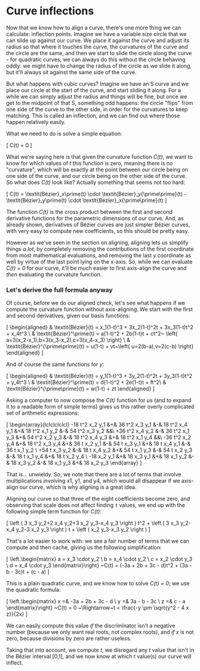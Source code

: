 # Curve inflections

Now that we know how to align a curve, there's one more thing we can calculate: inflection points. Imagine we have a variable size circle that we can slide up against our curve. We place it against the curve and adjust its radius so that where it touches the curve, the curvatures of the curve and the circle are the same, and then we start to slide the circle along the curve - for quadratic curves, we can always do this without the circle behaving oddly: we might have to change the radius of the circle as we slide it along, but it'll always sit against the same side of the curve.

But what happens with cubic curves? Imagine we have an S curve and we place our circle at the start of the curve, and start sliding it along. For a while we can simply adjust the radius and things will be fine, but once we get to the midpoint of that S, something odd happens: the circle "flips" from one side of the curve to the other side, in order for the curvatures to keep matching. This is called an inflection, and we can find out where those happen relatively easily.

What we need to do is solve a simple equation:

\[
  C(t) = 0
\]

What we're saying here is that given the curvature function *C(t)*, we want to know for which values of *t* this function is zero, meaning there is no "curvature", which will be exactly at the point between our circle being on one side of the curve, and our circle being on the other side of the curve. So what does *C(t)* look like? Actually something that seems not too hard:

\[
  C(t) = \textit{Bézier}_x\prime(t) \cdot \textit{Bézier}_y{\prime\prime}(t) - \textit{Bézier}_y\prime(t) \cdot \textit{Bézier}_x{\prime\prime}(t)
\]

The function *C(t)* is the cross product between the first and second derivative functions for the parametric dimensions of our curve. And, as already shown, derivatives of Bézier curves are just simpler Bézier curves, with very easy to compute new coefficients, so this should be pretty easy.

However as we've seen in the section on aligning, aligning lets us simplify things *a lot*, by completely removing the contributions of the first coordinate from most mathematical evaluations, and removing the last *y* coordinate as well by virtue of the last point lying on the x-axis. So, while we can evaluate *C(t) = 0* for our curve, it'll be much easier to first axis-align the curve and *then* evaluating the curvature function.

<div class="note">

### Let's derive the full formula anyway

Of course, before we do our aligned check, let's see what happens if we compute the curvature function without axis-aligning. We start with the first and second derivatives, given our basis functions:

\[
\begin{aligned}
  & \textit{Bézier}(t) = x_1(1-t)^3 + 3x_2(1-t)^2t + 3x_3(1-t)t^2 + x_4t^3 \\
  & \textit{Bézier}^\prime(t) = a(1-t)^2 + 2b(1-t)t + ct^2~ \left\{ a=3(x_2-x_1),b=3(x_3-x_2),c=3(x_4-x_3) \right\} \\
  & \textit{Bézier}^{\prime\prime}(t) = u(1-t) + vt~\left\{ u=2(b-a),v=2(c-b) \right\}\
\end{aligned}
\]

And of course the same functions for *y*:

\[
\begin{aligned}
  & \textit{Bézier}(t) = y_1(1-t)^3 + 3y_2(1-t)^2t + 3y_3(1-t)t^2 + y_4t^3 \\
  & \textit{Bézier}^\prime(t) = d(1-t)^2 + 2e(1-t)t + ft^2\\
  & \textit{Bézier}^{\prime\prime}(t) = w(1-t) + zt
\end{aligned}
\]

Asking a computer to now compose the *C(t)* function for us (and to expand it to a readable form of simple terms) gives us this rather overly complicated set of arithmetic expressions:

\[
\begin{array}{lclclclclcl}
-18 t^2 x_2 y_1 &+& 36 t^2 x_3 y_1 &-& 18 t^2 x_4 y_1 &+& 18 t^2 x_1 y_2 &-& 54 t^2 x_3 y_2 &&\\
+36 t^2 x_4 y_2 &-& 36 t^2 x_1 y_3 &+& 54 t^2 x_2 y_3 &-& 18 t^2 x_4 y_3 &+& 18 t^2 x_1 y_4 &&\\
-36 t^2 x_2 y_4 &+& 18 t^2 x_3 y_4 &+& 36 t x_2 y_1   &-& 54 t x_3 y_1   &+& 18 t x_4 y_1 &-& 36 t x_1 y_2 \\
+54 t x_3 y_2   &-& 18 t x_4 y_2   &+& 54 t x_1 y_3   &-& 54 t x_2 y_3   &-& 18 t x_1 y_4 &+& 18 t x_2 y_4 \\
-18 x_2 y_1     &+& 18 x_3 y_1     &+& 18 x_1 y_2     &-& 18 x_3 y_2     &-& 18 x_1 y_3   &+& 18 x_2 y_3
\end{array}
\]

That is... unwieldy. So, we note that there are a lot of terms that involve multiplications involving x1, y1, and y4, which would all disappear if we axis-align our curve, which is why aligning is a great idea.

</div>

Aligning our curve so that three of the eight coefficients become zero, and observing that scale does not affect finding `t` values, we end up with the following simple term function for *C(t)*:

\[
  \left ( 3 x_3 y_2+2 x_4 y_2+3 x_2 y_3-x_4 y_3 \right ) t^2 + \left ( 3 x_3 y_2-x_4 y_2-3 x_2 y_3 \right ) t + \left ( x_2 y_3-x_3 y_2 \right )
\]

That's a lot easier to work with: we see a fair number of terms that we can compute and then cache, giving us the following simplification:

\[
  \left.\begin{matrix}
    a = x_3 \cdot y_2 \\
    b = x_4 \cdot y_2 \\
    c = x_2 \cdot y_3 \\
    d = x_4 \cdot y_3
  \end{matrix}\right\}
  ~C(t) = (-3a + 2b + 3c - d)t^2 + (3a - b - 3c)t + (c - a)
\]

This is a plain quadratic curve, and we know how to solve *C(t) = 0*; we use the quadratic formula:

\[
  \left.\begin{matrix}
    x =& -3a + 2b + 3c - d \\
    y =& 3a - b - 3c \\
    z =& c - a
  \end{matrix}\right\}
  ~C(t) = 0 ~\Rightarrow~t = \frac{-y \pm \sqrt{y^2 - 4 x z}}{2x}
\]

We can easily compute this value *if* the discriminator isn't a negative number (because we only want real roots, not complex roots), and *if* *x* is not zero, because divisions by zero are rather useless.

Taking that into account, we compute *t*, we disregard any *t* value that isn't in the Bézier interval [0,1], and we now know at which *t* value(s) our curve will inflect.

<graphics-element title="Finding cubic Bézier curve inflections" src="./inflection.js"></graphics-element>
